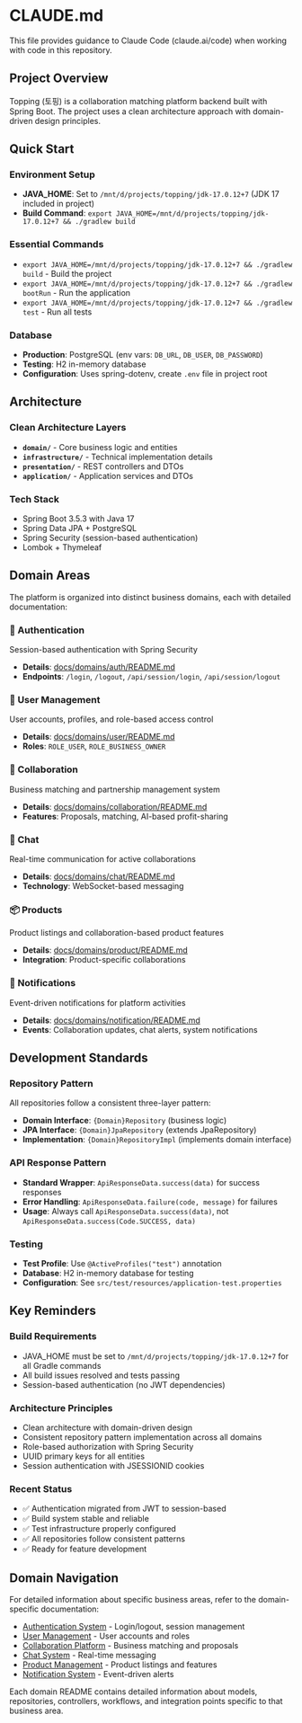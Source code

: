 # CLAUDE.md

This file provides guidance to Claude Code (claude.ai/code) when working with code in this repository.

## Project Overview
Topping (토핑) is a collaboration matching platform backend built with Spring Boot. The project uses a clean architecture approach with domain-driven design principles.

## Quick Start

### Environment Setup
- **JAVA_HOME**: Set to `/mnt/d/projects/topping/jdk-17.0.12+7` (JDK 17 included in project)
- **Build Command**: `export JAVA_HOME=/mnt/d/projects/topping/jdk-17.0.12+7 && ./gradlew build`

### Essential Commands
- `export JAVA_HOME=/mnt/d/projects/topping/jdk-17.0.12+7 && ./gradlew build` - Build the project
- `export JAVA_HOME=/mnt/d/projects/topping/jdk-17.0.12+7 && ./gradlew bootRun` - Run the application
- `export JAVA_HOME=/mnt/d/projects/topping/jdk-17.0.12+7 && ./gradlew test` - Run all tests

### Database
- **Production**: PostgreSQL (env vars: `DB_URL`, `DB_USER`, `DB_PASSWORD`)
- **Testing**: H2 in-memory database
- **Configuration**: Uses spring-dotenv, create `.env` file in project root

## Architecture

### Clean Architecture Layers
- **`domain/`** - Core business logic and entities
- **`infrastructure/`** - Technical implementation details
- **`presentation/`** - REST controllers and DTOs
- **`application/`** - Application services and DTOs

### Tech Stack
- Spring Boot 3.5.3 with Java 17
- Spring Data JPA + PostgreSQL
- Spring Security (session-based authentication)
- Lombok + Thymeleaf

## Domain Areas

The platform is organized into distinct business domains, each with detailed documentation:

### 🔐 Authentication
Session-based authentication with Spring Security
- **Details**: [docs/domains/auth/README.md](./docs/domains/auth/README.md)
- **Endpoints**: `/login`, `/logout`, `/api/session/login`, `/api/session/logout`

### 👤 User Management
User accounts, profiles, and role-based access control
- **Details**: [docs/domains/user/README.md](./docs/domains/user/README.md)
- **Roles**: `ROLE_USER`, `ROLE_BUSINESS_OWNER`

### 🤝 Collaboration
Business matching and partnership management system
- **Details**: [docs/domains/collaboration/README.md](./docs/domains/collaboration/README.md)
- **Features**: Proposals, matching, AI-based profit-sharing

### 💬 Chat
Real-time communication for active collaborations
- **Details**: [docs/domains/chat/README.md](./docs/domains/chat/README.md)
- **Technology**: WebSocket-based messaging

### 📦 Products
Product listings and collaboration-based product features
- **Details**: [docs/domains/product/README.md](./docs/domains/product/README.md)
- **Integration**: Product-specific collaborations

### 🔔 Notifications
Event-driven notifications for platform activities
- **Details**: [docs/domains/notification/README.md](./docs/domains/notification/README.md)
- **Events**: Collaboration updates, chat alerts, system notifications

## Development Standards

### Repository Pattern
All repositories follow a consistent three-layer pattern:
- **Domain Interface**: `{Domain}Repository` (business logic)
- **JPA Interface**: `{Domain}JpaRepository` (extends JpaRepository)
- **Implementation**: `{Domain}RepositoryImpl` (implements domain interface)

### API Response Pattern
- **Standard Wrapper**: `ApiResponseData.success(data)` for success responses
- **Error Handling**: `ApiResponseData.failure(code, message)` for failures
- **Usage**: Always call `ApiResponseData.success(data)`, not `ApiResponseData.success(Code.SUCCESS, data)`

### Testing
- **Test Profile**: Use `@ActiveProfiles("test")` annotation
- **Database**: H2 in-memory database for testing
- **Configuration**: See `src/test/resources/application-test.properties`

## Key Reminders

### Build Requirements
- JAVA_HOME must be set to `/mnt/d/projects/topping/jdk-17.0.12+7` for all Gradle commands
- All build issues resolved and tests passing
- Session-based authentication (no JWT dependencies)

### Architecture Principles
- Clean architecture with domain-driven design
- Consistent repository pattern implementation across all domains
- Role-based authorization with Spring Security
- UUID primary keys for all entities
- Session authentication with JSESSIONID cookies

### Recent Status
- ✅ Authentication migrated from JWT to session-based
- ✅ Build system stable and reliable
- ✅ Test infrastructure properly configured
- ✅ All repositories follow consistent patterns
- ✅ Ready for feature development

## Domain Navigation

For detailed information about specific business areas, refer to the domain-specific documentation:

- [Authentication System](./docs/domains/auth/README.md) - Login/logout, session management
- [User Management](./docs/domains/user/README.md) - User accounts and roles
- [Collaboration Platform](./docs/domains/collaboration/README.md) - Business matching and proposals
- [Chat System](./docs/domains/chat/README.md) - Real-time messaging
- [Product Management](./docs/domains/product/README.md) - Product listings and features
- [Notification System](./docs/domains/notification/README.md) - Event-driven alerts

Each domain README contains detailed information about models, repositories, controllers, workflows, and integration points specific to that business area.